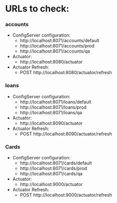 # URLs to check:

### accounts
- ConfigServer configuration:
  - http://localhost:8071/accounts/default
  - http://localhost:8071/accounts/prod
  - http://localhost:8071/accounts/qa
- Actuator:
   - http://localhost:8080/actuator
- Actuator Refresh:
   - POST http://localhost:8080/actuator/refresh

### loans
- ConfigServer configuration:
   - http://localhost:8071/loans/default
   - http://localhost:8071/loans/prod
   - http://localhost:8071/loans/qa
- Actuator:
    - http://localhost:8090/actuator
- Actuator Refresh:
    - POST http://localhost:8090/actuator/refresh
  
### Cards
- ConfigServer configuration:
   - http://localhost:8071/cards/default
   - http://localhost:8071/cards/prod
   - http://localhost:8071/cards/qa
- Actuator:
    - http://localhost:9000/actuator
- Actuator Refresh:
    - POST http://localhost:9000/actuator/refresh